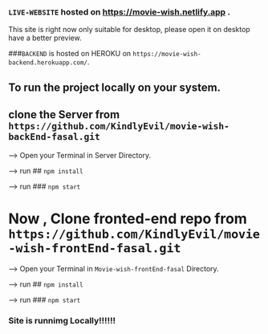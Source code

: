 ### `LIVE-WEBSITE` hosted on https://movie-wish.netlify.app .

This site is right now only suitable  for desktop, please open it on desktop have a better preview.

###`BACKEND` is hosted on HEROKU on `https://movie-wish-backend.herokuapp.com/`.


## To run the project locally on your system.

## clone the Server from `https://github.com/KindlyEvil/movie-wish-backEnd-fasal.git`

--> Open your Terminal in Server Directory.

--> run ## `npm install`

--> run ### `npm start`


# Now , Clone fronted-end repo from `https://github.com/KindlyEvil/movie-wish-frontEnd-fasal.git`

--> Open your Terminal in `Movie-wish-frontEnd-fasal` Directory.

--> run ## `npm install`

--> run ### `npm start`

### Site is runnimg Locally!!!!!!
